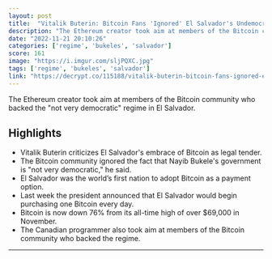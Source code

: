 ```yaml
---
layout: post
title:  "Vitalik Buterin: Bitcoin Fans 'Ignored' El Salvador's Undemocratic Government - Decrypt"
description: "The Ethereum creator took aim at members of the Bitcoin community who backed the \"not very democratic\" regime in El Salvador."
date: "2022-11-21 20:10:26"
categories: ['regime', 'bukeles', 'salvador']
score: 161
image: "https://i.imgur.com/sljPQXC.jpg"
tags: ['regime', 'bukeles', 'salvador']
link: "https://decrypt.co/115188/vitalik-buterin-bitcoin-fans-ignored-el-salvadors-undemocratic-government"
---
```


The Ethereum creator took aim at members of the Bitcoin community who backed the \"not very democratic\" regime in El Salvador.

## Highlights

- Vitalik Buterin criticizes El Salvador's embrace of Bitcoin as legal tender.
- The Bitcoin community ignored the fact that Nayib Bukele's government is "not very democratic," he said.
- El Salvador was the world’s first nation to adopt Bitcoin as a payment option.
- Last week the president announced that El Salvador would begin purchasing one Bitcoin every day.
- Bitcoin is now down 76% from its all-time high of over $69,000 in November.
- The Canadian programmer also took aim at members of the Bitcoin community who backed the regime.

---
